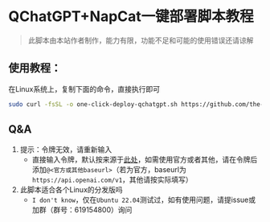 # QChatGPT+NapCat一键部署脚本教程

> 此脚本由本站作者制作，能力有限，功能不足和可能的使用错误还请谅解

## 使用教程：

在Linux系统上，复制下面的命令，直接执行即可

```bash
sudo curl -fsSL -o one-click-deploy-qchatgpt.sh https://github.com/the-lazy-me/OneClickDeployQChatGPT/releases/download/v1.0/one-click-deploy-qchatgpt.sh && sudo chmod +x one-click-deploy-qchatgpt.sh && sudo ./one-click-deploy-qchatgpt.sh
```

## Q&A

1. 提示：令牌无效，请重新输入
   - 直接输入令牌，默认按来源于[此处](https://ai.thelazy.top)，如需使用官方或者其他，请在令牌后添加`@<官方或其他baseurl>`（若为官方，baseurl为`https://api.openai.com/v1`，其他请按实际填写）
2. 此脚本适合各个Linux的分发版吗
   - `I don't know`，仅在`Ubuntu 22.04`测试过，如有使用问题，请提issue或加群（群号：619154800）询问
